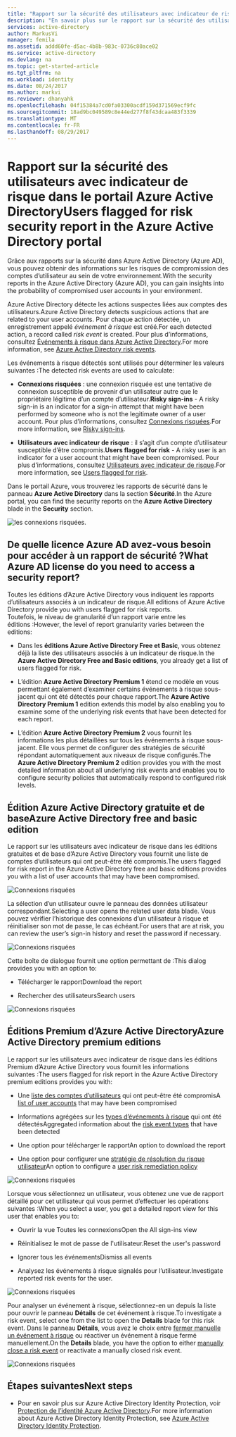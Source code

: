```yaml
---
title: "Rapport sur la sécurité des utilisateurs avec indicateur de risque dans le portail Azure Active Directory | Microsoft Docs"
description: "En savoir plus sur le rapport sur la sécurité des utilisateurs avec indicateur de risque dans le portail Azure Active Directory"
services: active-directory
author: MarkusVi
manager: femila
ms.assetid: addd60fe-d5ac-4b8b-983c-0736c80ace02
ms.service: active-directory
ms.devlang: na
ms.topic: get-started-article
ms.tgt_pltfrm: na
ms.workload: identity
ms.date: 08/24/2017
ms.author: markvi
ms.reviewer: dhanyahk
ms.openlocfilehash: 04f15384a7cd0fa03300acdf159d371569ecf9fc
ms.sourcegitcommit: 18ad9bc049589c8e44ed277f8f43dcaa483f3339
ms.translationtype: MT
ms.contentlocale: fr-FR
ms.lasthandoff: 08/29/2017
---
```

# <a name="users-flagged-for-risk-security-report-in-the-azure-active-directory-portal"></a><span data-ttu-id="f81cd-103">Rapport sur la sécurité des utilisateurs avec indicateur de risque dans le portail Azure Active Directory</span><span class="sxs-lookup"><span data-stu-id="f81cd-103">Users flagged for risk security report in the Azure Active Directory portal</span></span>

<span data-ttu-id="f81cd-104">Grâce aux rapports sur la sécurité dans Azure Active Directory (Azure AD), vous pouvez obtenir des informations sur les risques de compromission des comptes d’utilisateur au sein de votre environnement.</span><span class="sxs-lookup"><span data-stu-id="f81cd-104">With the security reports in the Azure Active Directory (Azure AD), you can gain insights into the probability of compromised user accounts in your environment.</span></span> 

<span data-ttu-id="f81cd-105">Azure Active Directory détecte les actions suspectes liées aux comptes des utilisateurs.</span><span class="sxs-lookup"><span data-stu-id="f81cd-105">Azure Active Directory detects suspicious actions that are related to your user accounts.</span></span> <span data-ttu-id="f81cd-106">Pour chaque action détectée, un enregistrement appelé *événement à risque* est créé.</span><span class="sxs-lookup"><span data-stu-id="f81cd-106">For each detected action, a record called *risk event* is created.</span></span> <span data-ttu-id="f81cd-107">Pour plus d’informations, consultez [Événements à risque dans Azure Active Directory](active-directory-identity-protection-risk-events.md).</span><span class="sxs-lookup"><span data-stu-id="f81cd-107">For more information, see [Azure Active Directory risk events](active-directory-identity-protection-risk-events.md).</span></span> 

<span data-ttu-id="f81cd-108">Les événements à risque détectés sont utilisés pour déterminer les valeurs suivantes :</span><span class="sxs-lookup"><span data-stu-id="f81cd-108">The detected risk events are used to calculate:</span></span>

- <span data-ttu-id="f81cd-109">**Connexions risquées** : une connexion risquée est une tentative de connexion susceptible de provenir d’un utilisateur autre que le propriétaire légitime d’un compte d’utilisateur.</span><span class="sxs-lookup"><span data-stu-id="f81cd-109">**Risky sign-ins** - A risky sign-in is an indicator for a sign-in attempt that might have been performed by someone who is not the legitimate owner of a user account.</span></span> <span data-ttu-id="f81cd-110">Pour plus d’informations, consultez [Connexions risquées](active-directory-identityprotection.md#risky-sign-ins).</span><span class="sxs-lookup"><span data-stu-id="f81cd-110">For more information, see [Risky sign-ins](active-directory-identityprotection.md#risky-sign-ins).</span></span> 

- <span data-ttu-id="f81cd-111">**Utilisateurs avec indicateur de risque** : il s’agit d’un compte d’utilisateur susceptible d’être compromis.</span><span class="sxs-lookup"><span data-stu-id="f81cd-111">**Users flagged for risk** - A risky user is an indicator for a user account that might have been compromised.</span></span> <span data-ttu-id="f81cd-112">Pour plus d’informations, consultez [Utilisateurs avec indicateur de risque](active-directory-identityprotection.md#users-flagged-for-risk).</span><span class="sxs-lookup"><span data-stu-id="f81cd-112">For more information, see [Users flagged for risk](active-directory-identityprotection.md#users-flagged-for-risk).</span></span>  

<span data-ttu-id="f81cd-113">Dans le portail Azure, vous trouverez les rapports de sécurité dans le panneau **Azure Active Directory** dans la section **Sécurité**.</span><span class="sxs-lookup"><span data-stu-id="f81cd-113">In the Azure portal, you can find the security reports on the **Azure Active Directory** blade in the **Security** section.</span></span>  

![les connexions risquées.](./media/active-directory-reporting-security-user-at-risk/10.png)



## <a name="what-azure-ad-license-do-you-need-to-access-a-security-report"></a><span data-ttu-id="f81cd-115">De quelle licence Azure AD avez-vous besoin pour accéder à un rapport de sécurité ?</span><span class="sxs-lookup"><span data-stu-id="f81cd-115">What Azure AD license do you need to access a security report?</span></span>  

<span data-ttu-id="f81cd-116">Toutes les éditions d’Azure Active Directory vous indiquent les rapports d’utilisateurs associés à un indicateur de risque.</span><span class="sxs-lookup"><span data-stu-id="f81cd-116">All editions of Azure Active Directory provide you with users flagged for risk reports.</span></span>  
<span data-ttu-id="f81cd-117">Toutefois, le niveau de granularité d’un rapport varie entre les éditions :</span><span class="sxs-lookup"><span data-stu-id="f81cd-117">However, the level of report granularity varies between the editions:</span></span> 

- <span data-ttu-id="f81cd-118">Dans les **éditions Azure Active Directory Free et Basic**, vous obtenez déjà la liste des utilisateurs associés à un indicateur de risque.</span><span class="sxs-lookup"><span data-stu-id="f81cd-118">In the **Azure Active Directory Free and Basic editions**, you already get a list of users flagged for risk.</span></span> 

- <span data-ttu-id="f81cd-119">L’édition **Azure Active Directory Premium 1** étend ce modèle en vous permettant également d’examiner certains événements à risque sous-jacent qui ont été détectés pour chaque rapport.</span><span class="sxs-lookup"><span data-stu-id="f81cd-119">The **Azure Active Directory Premium 1** edition extends this model by also enabling you to examine some of the underlying risk events that have been detected for each report.</span></span> 

- <span data-ttu-id="f81cd-120">L’édition **Azure Active Directory Premium 2** vous fournit les informations les plus détaillées sur tous les événements à risque sous-jacent. Elle vous permet de configurer des stratégies de sécurité répondant automatiquement aux niveaux de risque configurés.</span><span class="sxs-lookup"><span data-stu-id="f81cd-120">The **Azure Active Directory Premium 2** edition provides you with the most detailed information about all underlying risk events and enables you to configure security policies that automatically respond to configured risk levels.</span></span>



## <a name="azure-active-directory-free-and-basic-edition"></a><span data-ttu-id="f81cd-121">Édition Azure Active Directory gratuite et de base</span><span class="sxs-lookup"><span data-stu-id="f81cd-121">Azure Active Directory free and basic edition</span></span>

<span data-ttu-id="f81cd-122">Le rapport sur les utilisateurs avec indicateur de risque dans les éditions gratuites et de base d’Azure Active Directory vous fournit une liste de comptes d’utilisateurs qui ont peut-être été compromis.</span><span class="sxs-lookup"><span data-stu-id="f81cd-122">The users flagged for risk report in the Azure Active Directory free and basic editions provides you with a list of user accounts that may have been compromised.</span></span> 


![Connexions risquées](./media/active-directory-reporting-security-user-at-risk/03.png)

<span data-ttu-id="f81cd-124">La sélection d’un utilisateur ouvre le panneau des données utilisateur correspondant.</span><span class="sxs-lookup"><span data-stu-id="f81cd-124">Selecting a user opens the related user data blade.</span></span>
<span data-ttu-id="f81cd-125">Vous pouvez vérifier l’historique des connexions d’un utilisateur à risque et réinitialiser son mot de passe, le cas échéant.</span><span class="sxs-lookup"><span data-stu-id="f81cd-125">For users that are at risk, you can review the user’s sign-in history and reset the password if necessary.</span></span>

![Connexions risquées](./media/active-directory-reporting-security-user-at-risk/46.png)


<span data-ttu-id="f81cd-127">Cette boîte de dialogue fournit une option permettant de :</span><span class="sxs-lookup"><span data-stu-id="f81cd-127">This dialog provides you with an option to:</span></span>

- <span data-ttu-id="f81cd-128">Télécharger le rapport</span><span class="sxs-lookup"><span data-stu-id="f81cd-128">Download the report</span></span>

- <span data-ttu-id="f81cd-129">Rechercher des utilisateurs</span><span class="sxs-lookup"><span data-stu-id="f81cd-129">Search users</span></span>

![Connexions risquées](./media/active-directory-reporting-security-user-at-risk/16.png)


## <a name="azure-active-directory-premium-editions"></a><span data-ttu-id="f81cd-131">Éditions Premium d’Azure Active Directory</span><span class="sxs-lookup"><span data-stu-id="f81cd-131">Azure Active Directory premium editions</span></span>

<span data-ttu-id="f81cd-132">Le rapport sur les utilisateurs avec indicateur de risque dans les éditions Premium d’Azure Active Directory vous fournit les informations suivantes :</span><span class="sxs-lookup"><span data-stu-id="f81cd-132">The users flagged for risk report in the Azure Active Directory premium editions provides you with:</span></span>

- <span data-ttu-id="f81cd-133">Une [liste des comptes d’utilisateurs](active-directory-identityprotection.md#users-flagged-for-risk) qui ont peut-être été compromis</span><span class="sxs-lookup"><span data-stu-id="f81cd-133">A [list of user accounts](active-directory-identityprotection.md#users-flagged-for-risk) that may have been compromised</span></span> 

- <span data-ttu-id="f81cd-134">Informations agrégées sur les [types d’événements à risque](active-directory-identity-protection-risk-events.md) qui ont été détectés</span><span class="sxs-lookup"><span data-stu-id="f81cd-134">Aggregated information about the [risk event types](active-directory-identity-protection-risk-events.md) that have been detected</span></span>

- <span data-ttu-id="f81cd-135">Une option pour télécharger le rapport</span><span class="sxs-lookup"><span data-stu-id="f81cd-135">An option to download the report</span></span>

- <span data-ttu-id="f81cd-136">Une option pour configurer une [stratégie de résolution du risque utilisateur](active-directory-identityprotection.md#user-risk-security-policy)</span><span class="sxs-lookup"><span data-stu-id="f81cd-136">An option to configure a [user risk remediation policy](active-directory-identityprotection.md#user-risk-security-policy)</span></span>  


![Connexions risquées](./media/active-directory-reporting-security-user-at-risk/71.png)

<span data-ttu-id="f81cd-138">Lorsque vous sélectionnez un utilisateur, vous obtenez une vue de rapport détaillé pour cet utilisateur qui vous permet d’effectuer les opérations suivantes :</span><span class="sxs-lookup"><span data-stu-id="f81cd-138">When you select a user, you get a detailed report view for this user that enables you to:</span></span>

- <span data-ttu-id="f81cd-139">Ouvrir la vue Toutes les connexions</span><span class="sxs-lookup"><span data-stu-id="f81cd-139">Open the All sign-ins view</span></span>

- <span data-ttu-id="f81cd-140">Réinitialisez le mot de passe de l'utilisateur.</span><span class="sxs-lookup"><span data-stu-id="f81cd-140">Reset the user's password</span></span>

- <span data-ttu-id="f81cd-141">Ignorer tous les événements</span><span class="sxs-lookup"><span data-stu-id="f81cd-141">Dismiss all events</span></span>

- <span data-ttu-id="f81cd-142">Analysez les événements à risque signalés pour l’utilisateur.</span><span class="sxs-lookup"><span data-stu-id="f81cd-142">Investigate reported risk events for the user.</span></span> 


![Connexions risquées](./media/active-directory-reporting-security-user-at-risk/324.png)


<span data-ttu-id="f81cd-144">Pour analyser un événement à risque, sélectionnez-en un depuis la liste pour ouvrir le panneau **Détails** de cet événement à risque.</span><span class="sxs-lookup"><span data-stu-id="f81cd-144">To investigate a risk event, select one from the list to open the **Details** blade for this risk event.</span></span> <span data-ttu-id="f81cd-145">Dans le panneau **Détails**, vous avez le choix entre [fermer manuelle un événement à risque](active-directory-identityprotection.md#closing-risk-events-manually) ou réactiver un événement à risque fermé manuellement.</span><span class="sxs-lookup"><span data-stu-id="f81cd-145">On the **Details** blade, you have the option to either [manually close a risk event](active-directory-identityprotection.md#closing-risk-events-manually) or reactivate a manually closed risk event.</span></span> 


![Connexions risquées](./media/active-directory-reporting-security-user-at-risk/325.png)



## <a name="next-steps"></a><span data-ttu-id="f81cd-147">Étapes suivantes</span><span class="sxs-lookup"><span data-stu-id="f81cd-147">Next steps</span></span>

- <span data-ttu-id="f81cd-148">Pour en savoir plus sur Azure Active Directory Identity Protection, voir [Protection de l’identité Azure Active Directory](active-directory-identityprotection.md).</span><span class="sxs-lookup"><span data-stu-id="f81cd-148">For more information about Azure Active Directory Identity Protection, see [Azure Active Directory Identity Protection](active-directory-identityprotection.md).</span></span>

